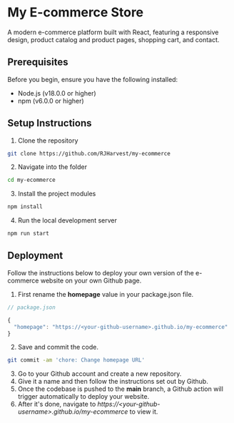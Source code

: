 # My E-commerce Store

A modern e-commerce platform built with React, featuring a responsive design, product catalog and product pages, shopping cart, and contact.

## Prerequisites

Before you begin, ensure you have the following installed:
- Node.js (v18.0.0 or higher)
- npm (v6.0.0 or higher)

## Setup Instructions

1. Clone the repository

```bash
git clone https://github.com/RJHarvest/my-ecommerce
```

2. Navigate into the folder

```bash
cd my-ecommerce
```

3. Install the project modules

```bash
npm install
```

4. Run the local development server

```bash
npm run start
```

## Deployment
Follow the instructions below to deploy your own version of the e-commerce website on your own Github page.

1. First rename the **homepage** value in your package.json file.

```js
// package.json

{
  "homepage": "https://<your-github-username>.github.io/my-ecommerce"
}
```

2. Save and commit the code.

```bash
git commit -am 'chore: Change homepage URL'
```

3. Go to your Github account and create a new repository.
4. Give it a name and then follow the instructions set out by Github.
5. Once the codebase is pushed to the **main** branch, a Github action will trigger automatically to deploy your website.
6. After it's done, navigate to *https://\<your-github-username\>.github.io/my-ecommerce* to view it.
